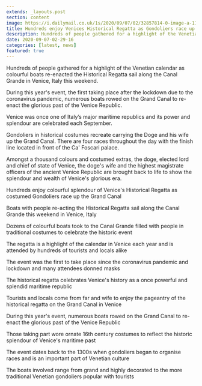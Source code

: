 ```yaml
---
extends: _layouts.post
section: content
image: https://i.dailymail.co.uk/1s/2020/09/07/02/32857814-0-image-a-116_1599441505098.jpg 
title: Hundreds enjoy Venices Historical Regatta as Gondoliers race up the Grand Canal  
description: Hundreds of people gathered for a highlight of the Venetian  calendar as colourful boats re-enacted the Historical Regatta sail along the Canal Grande  in Venice, Italy this weekend. 
date: 2020-09-07-02-29-16 
categories: [latest, news] 
featured: true 
--- 
```

Hundreds of people gathered for a highlight of the Venetian calendar as colourful boats re-enacted the Historical Regatta sail along the Canal Grande in Venice, Italy this weekend.

During this year's event, the first taking place after the lockdown due to the coronavirus pandemic, numerous boats rowed on the Grand Canal to re-enact the glorious past of the Venice Republic. 

Venice was once one of Italy’s major maritime republics and its power and splendour are celebrated each September.

Gondoliers in historical costumes recreate carrying the Doge and his wife up the Grand Canal. There are four races throughout the day with the finish line located in front of the Ca' Foscari palace. 

Amongst a thousand colours and costumed extras, the doge, elected lord and chief of state of Venice, the doge's wife and the highest magistrate officers of the ancient Venice Republic are brought back to life to show the splendour and wealth of Venice's glorious era.

Hundreds enjoy colourful splendour of Venice's Historical Regatta as costumed Gondoliers race up the Grand Canal

Boats with people re-acting the Historical Regatta sail along the Canal Grande this weekend in Venice, Italy

Dozens of colourful boats took to the Canal Grande filled with people in traditional costumes to celebrate the historic event

The regatta is a highlight of the calendar in Venice each year and is attended by hundreds of tourists and locals alike

The event was the first to take place since the coronavirus pandemic and lockdown and many attendees donned masks

The historical regatta celebrates Venice's history as a once powerful and splendid maritime republic 

Tourists and locals come from far and wife to enjoy the pageantry of the historical regatta on the Grand Canal in Venice

During this year's event, numerous boats rowed on the Grand Canal to re-enact the glorious past of the Venice Republic

Those taking part wore ornate 16th century costumes to reflect the historic splendour of Venice's maritime past

The event dates back to the 1300s when gondoliers began to organise races and is an important part of Venetian culture

The boats involved range from grand and highly decorated to the more traditional Venetian gondoliers popular with tourists

